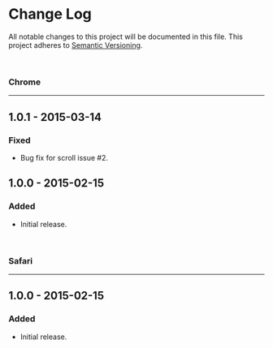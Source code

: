 # Change Log
All notable changes to this project will be documented in this file.
This project adheres to [Semantic Versioning](http://semver.org/).

&nbsp;
### Chrome
-----------

## 1.0.1 - 2015-03-14
### Fixed
* Bug fix for scroll issue #2.

## 1.0.0 - 2015-02-15
### Added
* Initial release.


&nbsp;
### Safari
-----------

## 1.0.0 - 2015-02-15
### Added
* Initial release.
